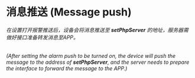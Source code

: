 # 消息推送 (Message push)

###### 在设置打开报警推送后，设备会将消息推送至 **setPhpServer** 的地址，服务器需做好接口准备转发消息至APP。

###### (After setting the alarm push to be turned on, the device will push the message to the address of **setPhpServer**, and the server needs to prepare the interface to forward the message to the APP.)

